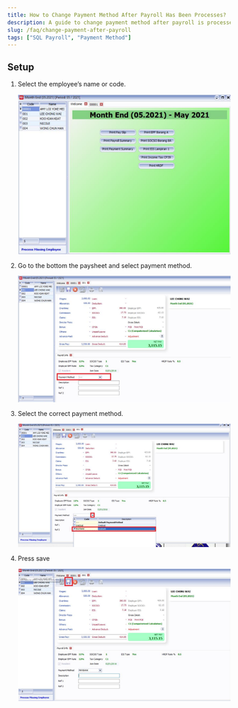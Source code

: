 ```yaml
---
title: How to Change Payment Method After Payroll Has Been Processes?
description: A guide to change payment method after payroll is processed
slug: /faq/change-payment-after-payroll
tags: ["SQL Payroll", "Payment Method"]
---
```


## Setup

1. Select the employee’s name or code.

    ![select-employee](../../static/img/faq/change-payment-after-payroll/select-employee.png)

2. Go to the bottom the paysheet and select payment method.

    ![select-payment-method](../../static/img/faq/change-payment-after-payroll/select-payment-method.png)

3. Select the correct payment method.

    ![payment-method](../../static/img/faq/change-payment-after-payroll/payment-method.png)

4. Press save

    ![save](../../static/img/faq/change-payment-after-payroll/save.png)
